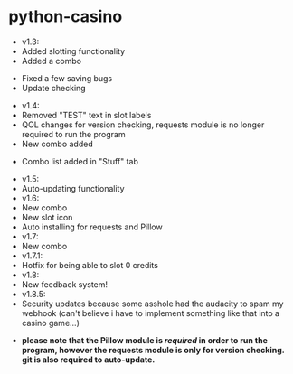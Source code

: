 # python-casino
* v1.3:
* Added slotting functionality
* Added a combo
- Fixed a few saving bugs
- Update checking
* v1.4:
* Removed "TEST" text in slot labels
* QOL changes for version checking, requests module is no longer required to run the program
* New combo added
- Combo list added in "Stuff" tab
* v1.5:
* Auto-updating functionality
* v1.6:
* New combo
* New slot icon
* Auto installing for requests and Pillow
* v1.7:
* New combo
* v1.7.1:
* Hotfix for being able to slot 0 credits
* v1.8:
* New feedback system!
* v1.8.5:
* Security updates because some asshole had the audacity to spam my webhook (can't believe i have to implement something like that into a casino game...)
- **please note that  the Pillow module is _required_ in order to run the program, however the requests module is only for version checking. git is also required to auto-update.**
